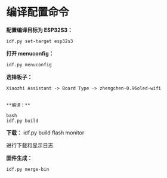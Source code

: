 # 编译配置命令

**配置编译目标为 ESP32S3：**

```bash
idf.py set-target esp32s3
```

**打开 menuconfig：**

```bash
idf.py menuconfig
```

**选择板子：**

```
Xiaozhi Assistant -> Board Type -> zhengchen-0.96oled-wifi
```

```

**编译：**

bash
idf.py build
```

**下载：**
idf.py build flash monitor

进行下载和显示日志


**固件生成：**

```bash
idf.py merge-bin
```
